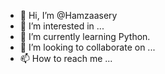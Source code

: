 - 👋 Hi, I’m @Hamzaasery
- 👀 I’m interested in ...
- 🌱 I’m currently learning Python.
- 💞️ I’m looking to collaborate on ...
- 📫 How to reach me ...

<!---
Hamzaasery/Hamzaasery is a ✨ special ✨ repository because its `README.md` (this file) appears on your GitHub profile.
You can click the Preview link to take a look at your changes.
--->
